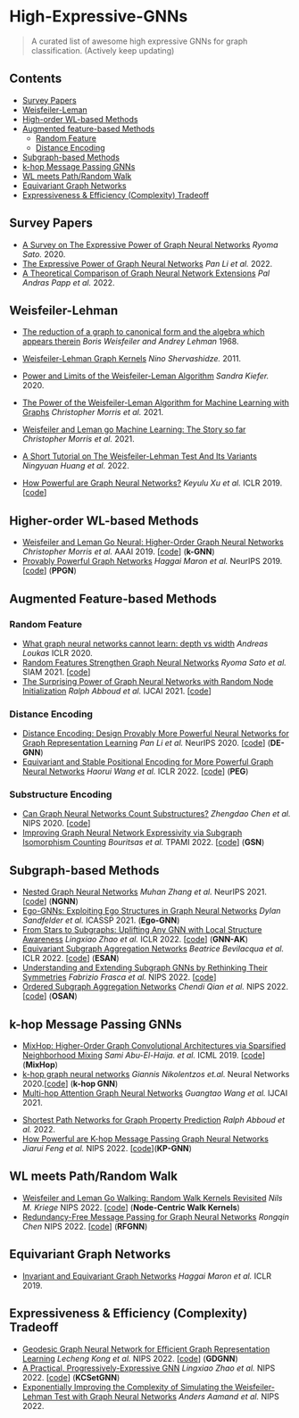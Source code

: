 # High-Expressive-GNNs

> A curated list of awesome high expressive GNNs for graph classification. (Actively keep updating)


## Contents
- [Survey Papers](#survey-papers)
- [Weisfeiler-Leman](#weisfeiler-leman)
- [High-order WL-based Methods](#high-order-WL-based-methods)
- [Augmented feature-based Methods](#augmented-feature-based-methods)
    - [Random Feature](#random-feature)
    - [Distance Encoding](#distance-encoding)
- [Subgraph-based Methods](#subgraph-based-methods)
- [k-hop Message Passing GNNs](#k-hop-message-passing-gnns)
- [WL meets Path/Random Walk](#WL-meets-Path/Random-Walk)
- [Equivariant Graph Networks](#Equivariant-Graph-Networks)
- [Expressiveness & Efficiency (Complexity) Tradeoff](#Expressiveness-&-Efficiency-(Complexity)-Tradeoff)



## Survey Papers
- [A Survey on The Expressive Power of Graph Neural Networks](https://arxiv.org/pdf/2003.04078.pdf) *Ryoma Sato.* 2020.
- [The Expressive Power of Graph Neural Networks](https://graph-neural-networks.github.io/static/file/chapter5.pdf) *Pan Li et al.* 2022.
- [A Theoretical Comparison of Graph Neural Network Extensions](https://arxiv.org/pdf/2201.12884.pdf) *Pal Andras Papp et al.* 2022. 


## Weisfeiler-Lehman 
- [The reduction of a graph to canonical form and the algebra which appears therein](https://www.iti.zcu.cz/wl2018/pdf/wl_paper_translation.pdf) *Boris Weisfeiler and Andrey Lehman* 1968.
- [Weisfeiler-Lehman Graph Kernels](https://www.jmlr.org/papers/volume12/shervashidze11a/shervashidze11a.pdf) *Nino Shervashidze.* 2011.
- [Power and Limits of the Weisfeiler-Leman Algorithm](https://publications.rwth-aachen.de/record/785831/files/785831.pdf) *Sandra Kiefer.* 2020.
- [The Power of the Weisfeiler-Leman Algorithm for Machine Learning with Graphs](https://arxiv.org/pdf/2105.05911.pdf) *Christopher Morris et al.* 2021.
- [Weisfeiler and Leman go Machine Learning: The Story so far](https://arxiv.org/pdf/2112.09992.pdf) *Christopher Morris et al.* 2021.
- [A Short Tutorial on The Weisfeiler-Lehman Test And Its Variants](https://arxiv.org/pdf/2201.07083.pdf) *Ningyuan Huang et al.* 2022.

- [How Powerful are Graph Neural Networks?](https://openreview.net/pdf?id=ryGs6iA5Km) *Keyulu Xu et al.* ICLR 2019.[[code](https://github.com/weihua916/powerful-gnns)]


## Higher-order WL-based Methods
- [Weisfeiler and Leman Go Neural: Higher-Order Graph Neural Networks](https://ojs.aaai.org/index.php/AAAI/article/view/4384) *Christopher Morris et al.* AAAI 2019. [[code](https://github.com/chrsmrrs/k-gnn)] (**k-GNN**)
- [Provably Powerful Graph Networks](https://proceedings.neurips.cc/paper/2019/file/bb04af0f7ecaee4aae62035497da1387-Paper.pdf) *Haggai Maron et al.* NeurIPS 2019. [[code](https://github.com/hadarser/ProvablyPowerfulGraphNetworks_torch)] (**PPGN**)

## Augmented Feature-based Methods

### Random Feature
- [What graph neural networks cannot learn: depth vs width](https://openreview.net/pdf?id=B1l2bp4YwS) *Andreas Loukas* ICLR 2020. 
- [Random Features Strengthen Graph Neural Networks](https://epubs.siam.org/doi/epdf/10.1137/1.9781611976700.38) *Ryoma Sato et al.* SIAM 2021. [[code](https://github.com/joisino/random-features)]
- [The Surprising Power of Graph Neural Networks with Random Node Initialization](https://www.ijcai.org/proceedings/2021/0291.pdf) *Ralph Abboud et al.* IJCAI 2021. [[code](https://github.com/ralphabb/GNN-RNI)]

### Distance Encoding
- [Distance Encoding: Design Provably More Powerful Neural Networks for Graph Representation Learning](https://proceedings.neurips.cc/paper/2020/file/2f73168bf3656f697507752ec592c437-Paper.pdf) *Pan Li et al.* NeurIPS 2020. [[code](https://github.com/snap-stanford/distance-encoding)] (**DE-GNN**)
- [Equivariant and Stable Positional Encoding for More Powerful Graph Neural Networks](https://openreview.net/pdf?id=e95i1IHcWj) *Haorui Wang et al.* ICLR 2022. [[code](https://github.com/Graph-COM/PEG)] (**PEG**)

### Substructure Encoding
- [Can Graph Neural Networks Count Substructures?](https://proceedings.neurips.cc/paper/2020/file/75877cb75154206c4e65e76b88a12712-Paper.pdf) *Zhengdao Chen et al.* NIPS 2020. [[code](https://github.com/leichen2018/GNN-Substructure-Counting)]
- [Improving Graph Neural Network Expressivity via Subgraph Isomorphism Counting](https://arxiv.org/pdf/2006.09252.pdf) *Bouritsas et al.* TPAMI 2022. [[code](https://github.com/gbouritsas/GSN)] (**GSN**)




## Subgraph-based Methods
- [Nested Graph Neural Networks](https://openreview.net/pdf?id=7_eLEvFjCi3) *Muhan Zhang et al.* NeurIPS 2021. [[code](https://github.com/muhanzhang/NestedGNN)] (**NGNN**)
- [Ego-GNNs: Exploiting Ego Structures in Graph Neural Networks](https://ieeexplore.ieee.org/stamp/stamp.jsp?tp=&arnumber=9414015) *Dylan Sandfelder et al.* ICASSP 2021. (**Ego-GNN**)
- [From Stars to Subgraphs: Uplifting Any GNN with Local Structure Awareness](https://openreview.net/pdf?id=Mspk_WYKoEH) *Lingxiao Zhao et al.* ICLR 2022. [[code](https://github.com/LingxiaoShawn/GNNAsKernel)] (**GNN-AK**)
- [Equivariant Subgraph Aggregation Networks](https://openreview.net/pdf?id=dFbKQaRk15w) *Beatrice Bevilacqua et al.* ICLR 2022. [[code](https://github.com/beabevi/ESAN)] (**ESAN**)
- [Understanding and Extending Subgraph GNNs by Rethinking Their Symmetries](https://openreview.net/pdf?id=sc7bBHAmcN) *Fabrizio Frasca et al.* NIPS 2022. [[code](https://github.com/beabevi/SUN)]
- [Ordered Subgraph Aggregation Networks](https://openreview.net/pdf?id=w0QoqmUT9vJ) *Chendi Qian et al.* NIPS 2022. [[code](https://github.com/Spazierganger/OSAN)] (**OSAN**)

## k-hop Message Passing GNNs
- [MixHop: Higher-Order Graph Convolutional Architectures via Sparsified Neighborhood Mixing](http://proceedings.mlr.press/v97/abu-el-haija19a/abu-el-haija19a.pdf) *Sami Abu-El-Haija. et al.* ICML 2019. [[code](https://github.com/samihaija/mixhop)] (**MixHop**)
- [k-hop graph neural networks](https://www.sciencedirect.com/science/article/pii/S0893608020302495?dgcid=rss_sd_all) *Giannis Nikolentzos et.al.* Neural Networks 2020.[[code](https://github.com/giannisnik/k-hop-gnns)] (**k-hop GNN**)
- [Multi-hop Attention Graph Neural Networks](https://www.ijcai.org/proceedings/2021/0425.pdf) *Guangtao Wang et al.* IJCAI 2021. 
<!-- - [Adaptive Universal Generalized PageRank Graph Neural Network](https://openreview.net/pdf?id=n6jl7fLxrP) *Eli Chien et.al.* ICLR 2021.-->
- [Shortest Path Networks for Graph Property Prediction](https://arxiv.org/pdf/2206.01003.pdf) *Ralph Abboud et al.* 2022.
- [How Powerful are K-hop Message Passing Graph Neural Networks](https://openreview.net/pdf?id=nN3aVRQsxGd) *Jiarui Feng et al.* NIPS 2022. [[code](https://github.com/JiaruiFeng/KP-GNN)](**KP-GNN**)

## WL meets Path/Random Walk
- [Weisfeiler and Leman Go Walking: Random Walk Kernels Revisited](https://openreview.net/pdf?id=Inj9ed0mzQb) *Nils M. Kriege* NIPS 2022. [[code](https://github.com/nlskrg/node_centric_walk_kernels)] (**Node-Centric Walk Kernels**)
- [Redundancy-Free Message Passing for Graph Neural Networks](https://openreview.net/pdf?id=jwVZZzzNKkW) *Rongqin Chen* NIPS 2022. [[code](https://github.com/RongqinChen/Redundancy-Free-Graph-Neural-Networks)] (**RFGNN**)

## Equivariant Graph Networks
- [Invariant and Equivariant Graph Networks](https://arxiv.org/pdf/1812.09902.pdf) *Haggai Maron et al.* ICLR 2019.

## Expressiveness & Efficiency (Complexity) Tradeoff
- [Geodesic Graph Neural Network for Efficient Graph Representation Learning](https://arxiv.org/pdf/2210.02636.pdf) *Lecheng Kong et al.* NIPS 2022. [[code](https://github.com/woodcutter1998/gdgnn)] (**GDGNN**)
- [A Practical, Progressively-Expressive GNN](https://openreview.net/pdf?id=WBv9Z6qpA8x) *Lingxiao Zhao et al.* NIPS 2022. [[code](https://github.com/LingxiaoShawn/KCSetGNN)] (**KCSetGNN**)
- [Exponentially Improving the Complexity of Simulating the Weisfeiler-Lehman Test with Graph Neural Networks](https://openreview.net/pdf?id=AyGJDpN2eR6) *Anders Aamand et al.* NIPS 2022. 
